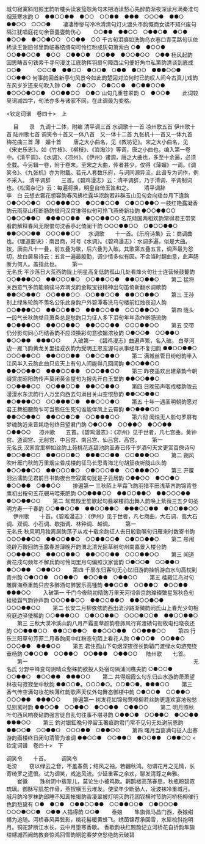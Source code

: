 <!-- { "loadSidebar": true } -->
城句寂寞斜阳影里韵听楼头读哀笳怨角句未把酒读愁心先醉韵渐夜深读月满秦淮句烟笼寒水韵
○　●●○○●●　●○○　○○●●　●●●　○○○●　●●○　●●○○　○○○●
　　凄凄惨惨句冷冷清清句灯火渡头市韵慨商女读不知兴废句隔江犹唱庭花句余音亹亹韵伤心
　　○○●●　●●○○　○●●○●　●○●　●○○●　●○○●○○　○○●●　○○
千古句泪痕如洗韵乌衣巷口青芜路句认依稀读王谢旧邻里韵临春结绮句可怜红粉成灰句萧索白
○●　●○○●　○○●●○○●　●○○　○●●○●　○○●●　●○○●○○　○●●
杨风起韵　　因思畴昔句铁索千寻句漫沈江底韵挥羽扇句障西尘句便好角巾私第韵清谈到底成
○○●　　　○○○●　●●○○　●○○●　○●●　●○○　●●●○○●　○○●●○
何事韵回首新亭句风景今如此韵楚囚对泣何时已韵叹人间今古真儿戏韵东风岁岁还来句吹入钟
○●　○●○○　○●○○●　●○●●○○●　●○○○●○○●　○○●●○○　○●○
山句几重苍翠韵
○　●○○●
   　　此词较吴词减四字，句法亦多与诸家不同，在此调最为变格。 

<钦定词谱　卷四十>　上

　 
目　　录　九调十二体，附编 
清平调三首
水调歌十一首
凉州歌五首
伊州歌十首
陆州歌七首
调笑令十首又一体八首　又一体十二首
九张机十一首又一体九首
梅花曲三首
薄　媚十首
　　唐之大小曲名，见《教坊记》。宋之大小曲名，见《宋史乐志》。如《竹枝》、《柳枝》、《浪淘沙》等调，唐之小曲也，编入第一卷中。《清平调》、《水调》、《凉州》、《伊州》诸调，唐之大曲也，多至十余遍，必须全载。今另辑一卷，附于卷末。至宋之大曲，传者甚少，仅得《薄媚》一调。《调笑令》、《九张机》亦为附载。若元人套数乐府，与词同源异流，此谱专为词作，例不采入。
清平调辞　　三首。《碧鸡漫志》云：清平调辞，乃于清调、平调制词也。《松窗杂记》云：每遍将换，明皇自倚玉笛和之。
　　清平调辞　　　　　　　　　　　　　　　　　　　　　　　　　　　　　李　白
云想衣裳花想容韵春风拂栏露华浓韵若非群玉山见句会向瑶台月下逢韵
○●○○○●○　○○●●●○○　●○○●○○●　○●○○●●○
一枝红艳露凝香韵云雨巫山枉断肠韵借问汉宫谁得似句可怜飞燕倚新妆韵
●○○●●○○　○●○○●●○　●●●○○●●　●○○●●○○
名花倾国两相欢韵常得君王带笑看韵解释春风无限恨句沈香亭北倚阑干韵
○○○●●○○　○●○○●●○　●●○○○●●　○○○●●○○
　
水调歌　　十一首。《乐府诗集》云：商调曲也。《理道要诀》：南吕商，时号《水调》。《碧鸡漫志》：水调多遍，似是大曲。　按，唐曲凡十一叠，前五叠为歌，后六叠为入破。其歌第五叠五言，调声最为怨切，故白居易诗云：五言一遍最殷勤，调少情多似有因。不会当时翻曲意，此声肠断为何人。盖指此也。
　　第一　　　　　　　　　　　　　　　　　　　　　　　　　　　　　　　无名氏
平沙落日大荒西韵陇上明星高复低韵孤山几处看烽火句壮士连营候鼓鼙韵
○○●●●○○　●●○○○●○　○○●●○○●　●●○○●●○
　　第二
猛将关西意气多韵能骑骏马弄琱戈韵金鞍宝铰精神出句笛倚新翻水调歌韵
●●○○●●○　○○●●●○○　○○●●○○●　●●○○●●○
　　第三
王孙别上绿朱轮韵不羡名公乐此身韵户外碧潭春洗马句楼前红烛夜迎人韵
○○●●●○○　●●○○●●○　●●●○○●●　○○○●●○○
　　第四
陇头一段气长秋韵举目萧条总是愁韵只为征人多下泪句年年添作断肠流韵
●○●●●○○　●●○○●●○　●●○○○●●　○○○●●○○
　　第五
交带仍分影句同心巧结香韵不应须换彩句意欲媚浓妆韵
○●○○●　○○●●○　●○○●●　●●●○○
　　入破第一　《碧鸡漫志》曲遍声繁，名入破。
白草河边一雁飞韵黄龙关里挂戎衣韵为受明王恩宠渥句从事经年不复归韵
●●○○●●○　○○○●●○○　●●○○○●●　○●○○●●○
　　第二
满城丝管日纷纷韵半入江风半入云韵此曲只应天上有句人间能得几回闻韵
●○○●●○○　●●○○●●○　●●●○○●●　○○○●●○○
　　第三
昨夜遥欢出建章韵今朝缀赏度昭阳韵传声莫闭黄金屋句为报先开白玉堂韵
●●○○●●○　○○●●●○○　○○●●○○●　●●○○●●○
　　第四
日晚笳声咽戍楼韵陇云漫漫水东流韵行人万里向西去句满目关山空恨愁韵
●●○○●●○　●○●●●○○　○○●●●○●　●●○○○●○
　　第五
十年一遇圣明朝韵愿对君王舞细腰韵乍可当熊任生死句谁能伴凤上云霄韵
●○●●●○○　●●○○●●○　●●○○●○●　○○●●●○○
　　第六彻
闺烛无人影句罗屏有梦魂韵近来音耗绝句终日望君门韵
○●○○●　○○●●○　●○○●●　○●●○○
　
凉州歌　　五首。《碧鸡漫志》：《凉州》见于世者，凡七宫曲，黄钟宫、道调宫、无射宫、中吕宫、南吕宫、仙吕宫、高宫。
　　第一　　　　　　　　　　　　　　　　　　　　　　　　　　　　　　　无名氏
汉家宫里柳如丝韵上苑桃花连碧池韵圣寿已传千岁酒句天文更赏百僚诗句
●○○●●○○　●●○○○●○　●●●○○●●　○○●●●○○
　　第二
朔风吹叶雁门秋韵万里烟尘昏戍楼韵征马长思青海北句胡笳夜听陇山头韵
●○○●●○○　●●○○○●○　○●○○○●●　○○●●●○○
　　第三
开箧泪沾濡韵见君前日书韵夜台空寂寞句犹是子云居韵
○●●○○　●○○●○　●○○●●　○●●○○
　　排遍第一
三秋陌上早霜飞韵羽猎平田浅草齐韵锦背苍鹰初出按句五花骢马喂来肥韵
○○●●●○○　●●○○●●○　●●○○○●●　●○○●●○○
　　第二
鸳鸯殿里笙歌起句翡翠楼前出舞人韵唤上紫薇三五夕句圣明方寿一千春韵
○○●●○○●　●●○○●●○　●●●○○●●　●○○●●○○
　
伊州歌　　十首。《碧难漫志》：《伊州》见于世者，凡七商曲，大石调、高大石调、双调、小石调、歇指调、林钟调、越调。
　　第一　　　　　　　　　　　　　　　　　　　　　　　　　　　　　　　无名氏
秋风明月独离居韵荡子从戎十载余韵征人去日殷勤嘱句归雁来时数寄书韵
○○○●●○○　●●○○●●○　○○●●○○●　○●○○●●○
　　第二
彤闱晓辟万鞍回韵玉露春游薄晚开韵渭北清光摇草树句州南嘉景入楼台韵
○○●●●○○　●●○○●●○　●●○○○●●　○○○●●○○
　　第三
闻道黄花戍句频年不解兵韵可怜闺里月句偏照汉家营韵
○●○○●　○○●●○　●○○●●　○●●○○
　　第四
千里东归客句无心忆旧游韵挂帆游白水句高枕到青州韵
○●○○●　○○●●○　●○○●●　○●●○○
　　第五
桂殿江鸟对句雕屏海燕重韵只应多醉酒句醉罢乐高锺韵
●●○○●　○○●●○　●○○●●　●●●○○
　　入破第一
千门今夜晓初晴韵万里天河彻帝京韵璨璨繁星驾秋色句稜稜霜气韵钟声韵
○○○●●○○　●●○○●●○　●●○○●○●　○○○●●○○
　　第二
长安二月柳依依韵西出流沙路渐微韵阏氏山上春光少句相府庭边驿使稀韵
○○●●●○○　○●○○●●○　○○○●○○●　●●○○●●○
　　第三
三秋大漠冷溪山韵八月严霜变草颜韵卷斾风行宵渡碛句衔枚电扫晓夜还韵
○○●●●○○　●●○○●●○　●●○○○●●　○○●●●○○
　　第四
行乐三阳草句芳菲二月春韵闺中红粉态句陌上看花人韵
○●○○●　○○●●○　○○○●●　●●●○○
　　第五
君住孤山下句烟深夜径长韵辕门渡绿水句游苑绕垂杨韵
○●○○●　○○●●○　○○●●●　○●●○○
　
陆州歌　　七首。
　　第一　　　　　　　　　　　　　　　　　　　　　　　　　　　　　　　无名氏
分野中峰变句阴晴众壑殊韵欲投人处宿句隔浦问樵夫韵
○●○○●　○○●●○　●○○●●　●●●○○
　　第二
共得烟霞么句东归山水游韵萧萧望林夜句寂寂坐中秋韵
●●○○●。○○○●○。○○●○●。●●●○○
　　第三
香气传空满句妆花映薄红韵歌声天仗外句舞态御楼中韵
○●○○●　○○●●○　○○○●●　●●●○○
　　排遍第一
树发花如锦句莺啼柳若丝韵更逢欢宴地句愁见别离时韵
●●○○●　○○●●○　●○○●●　○●●○○
　　第二
明月照秋叶句西风响夜砧韵强言徒自乱句往事不堪寻韵
○●●○●　○○●●○　●○○●●　●●●○○
　　第三
鈞对银釭晚句停留玉箸痕韵君门常不见句无处谢前恩韵
●●○○●　○○●●○　○○○●●　○●●○○
　　第四
曙月当窗满句征人出塞游韵画楼终日闭句清管为谁调
●●○○●　○○●●○　●○○●●　○●●○○
<钦定词谱　卷四十>　下

调笑令　　十首。
　　调笑令　　　　　　　　　　　　　　　　　　　　　　　　　　　　　　　毛滂
   　　窃以绿云之音，不羞春燕；结风之袖，若翩秋鸿。勿谓花月之无情，长寄绮罗之遗恨。试为调笑，戏追风流。少延重客之余欢，聊发清尊之典雅。 
　　崔徽
   　　珠树阴中翡翠儿，莫论生小被鸡欺。鹳鹊楼高荡春思，秋瓶盼碧双琉璃。御酥写肌花作骨，燕钗横玉云堆发。使梁年少断肠人，凌波袜冷重城月。 
城月韵冷罗袜韵郎睡不知鸾帐揭韵香凄翠被灯明灭韵花困钗横时节韵河桥杨柳催行色韵愁黛有
○●　●○●　○●●○○●●　○○●●○○●　○●○○○●　○○○●○○●　○●●
人描得韵
○○●
　　泰娘
   　　隼旟佩马昌门西，泰娘绀幰为追随。河桥春风弄鬓影，桃花髻暖黄蜂飞。绣茵锦荐承回雪，水犀梳斜抱明月。铜驼梦断江水长，云中月堕寒香歇。 
香歇韵袂红黦韵记立河桥花自折韵隼旟绀幰城西阙韵教妾惊鸿回雪韵铜驼春梦空愁绝韵云破碧
